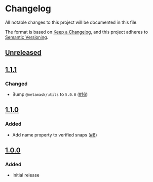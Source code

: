 # Changelog
All notable changes to this project will be documented in this file.

The format is based on [Keep a Changelog](https://keepachangelog.com/en/1.0.0/),
and this project adheres to [Semantic Versioning](https://semver.org/spec/v2.0.0.html).

## [Unreleased]

## [1.1.1]
### Changed
- Bump `@metamask/utils` to `5.0.0` ([#16](https://github.com/MetaMask/snaps-registry/pull/16))

## [1.1.0]
### Added
- Add name property to verified snaps ([#8](https://github.com/MetaMask/snaps-registry/pull/8))

## [1.0.0]
### Added
- Initial release

[Unreleased]: https://github.com/MetaMask/snaps-registry/compare/v1.1.1...HEAD
[1.1.1]: https://github.com/MetaMask/snaps-registry/compare/v1.1.0...v1.1.1
[1.1.0]: https://github.com/MetaMask/snaps-registry/compare/v1.0.0...v1.1.0
[1.0.0]: https://github.com/MetaMask/snaps-registry/releases/tag/v1.0.0
